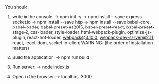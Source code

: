 You should:
1. write in the console:
-> npm init -y
-> npm install --save express socket.io
-> npm install --save http
-> npm install --save babel-core, babel-loader, babel-preset-es2015, babel-preset-react, babel-preset-stage-2, css-loader, style-loader, html-webpack-plugin, optimize-js-plugin, react-hot-loader, webpack@3.10.0, webpack-dev-server@2.11, react, react-dom, socket.io-client
WARNING:
(the order of installation matters)

2. Build the application:
-> npm run build
3. Run server:
-> node index.js
4. Open in the browser:
-> localhost:3000
